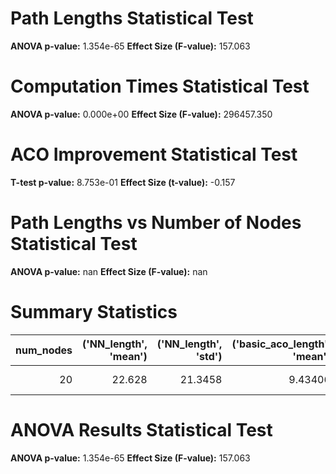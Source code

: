 # Path Lengths Statistical Test

**ANOVA p-value:** 1.354e-65
**Effect Size (F-value):** 157.063

# Computation Times Statistical Test

**ANOVA p-value:** 0.000e+00
**Effect Size (F-value):** 296457.350

# ACO Improvement Statistical Test

**T-test p-value:** 8.753e-01
**Effect Size (t-value):** -0.157

# Path Lengths vs Number of Nodes Statistical Test

**ANOVA p-value:** nan
**Effect Size (F-value):** nan

# Summary Statistics

|   num_nodes |   ('NN_length', 'mean') |   ('NN_length', 'std') |   ('basic_aco_length', 'mean') |   ('basic_aco_length', 'std') |   ('ai_aco_length', 'mean') |   ('ai_aco_length', 'std') |   ('aco_improvement', 'mean') |   ('aco_improvement', 'std') |   ('nn_time', 'mean') |   ('nn_time', 'std') |   ('basic_aco_time', 'mean') |   ('basic_aco_time', 'std') |   ('ai_aco_time', 'mean') |   ('ai_aco_time', 'std') |
|------------:|------------------------:|-----------------------:|-------------------------------:|------------------------------:|----------------------------:|---------------------------:|------------------------------:|-----------------------------:|----------------------:|---------------------:|-----------------------------:|----------------------------:|--------------------------:|-------------------------:|
|          20 |                  22.628 |                21.3458 |                        9.43406 |                       17.9821 |                     9.55982 |                    17.8573 |                      -3.68237 |                       7.4476 |           5.81973e-05 |          1.18692e-05 |                     0.536051 |                   0.0210987 |                  0.607597 |                0.0258948 |

# ANOVA Results Statistical Test

**ANOVA p-value:** 1.354e-65
**Effect Size (F-value):** 157.063

